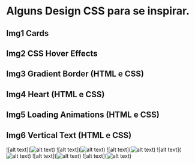 # Alguns Design CSS para se inspirar.

## Img1 Cards

## Img2 CSS Hover Effects

## Img3 Gradient Border (HTML e CSS)

## Img4 Heart (HTML e CSS)

## Img5 Loading Animations (HTML e CSS)

## Img6 Vertical Text (HTML e CSS)

![alt text](![alt text](https://github.com/TiagoMiranda009/DESIGN/blob/master/screen-shots/img01.JPG))
![alt text](![alt text](https://github.com/TiagoMiranda009/DESIGN/blob/master/screen-shots/img02.JPG))
![alt text](![alt text](https://github.com/TiagoMiranda009/DESIGN/blob/master/screen-shots/img03.JPG))
![alt text](![alt text](https://github.com/TiagoMiranda009/DESIGN/blob/master/screen-shots/img04.JPG))
![alt text](![alt text](https://github.com/TiagoMiranda009/DESIGN/blob/master/screen-shots/img05.JPG))
![alt text](![alt text](https://github.com/TiagoMiranda009/DESIGN/blob/master/screen-shots/img06.JPG))